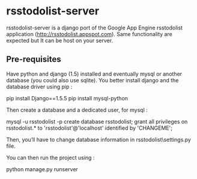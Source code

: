 rsstodolist-server
==================

rsstodolist-server is a django port of the Google App Engine rsstodolist application (http://rsstodolist.appspot.com).
Same functionality are expected but It can be host on your server.

Pre-requisites
--------------

Have python and django (1.5) installed and eventually mysql or another database (you could also use sqlite).
You better install django and the database driver using pip :

  pip install Django==1.5.5
  pip install mysql-python

Then create a database and a dedicated user, for mysql :

  mysql -u rsstodolist -p
  create database rsstodolist;
  grant all privileges on rsstodolist.* to 'rsstodolist'@'localhost' identified by 'CHANGEME';

Then, you’ll have to change database information in rsstodolist\settings.py file.

You can then run the project using :

  python manage.py runserver
